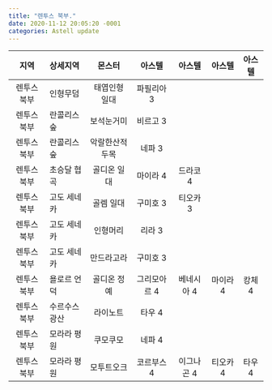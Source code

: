 ```yaml
---
title: "렌투스 북부."
date: 2020-11-12 20:05:20 -0001
categories: Astell update
---
```




|지역|상세지역|몬스터|아스텔|아스텔|아스텔|아스텔|
|:---:|:---|:---:|:---:|:---:|:---:|:---:|
|렌투스 북부|인형무덤|태엽인형 일대|파필리아 3|
|렌투스 북부|란콜리스 숲|보석눈거미|비르고 3|
|렌투스 북부|란콜리스 숲|악랄한산적두목|네파 3|
|렌투스 북부|초승달 협곡|골디온 일대|마이라 4|드라코 4|
|렌투스 북부|고도 세네카|골렘 일대|구미호 3|티오카 3|
|렌투스 북부|고도 세네카|인형머리|리라 3|
|렌투스 북부|고도 세네카|만드라고라|구미호 3|
|렌투스 북부|욜로르 언덕|골디온 정예|그리모아르 4|베네시아 4|마이라 4|캉체 4|
|렌투스 북부|수르수스광산|라이노트|타우 4|
|렌투스 북부|모라라 평원|쿠모쿠모|네파 4|
|렌투스 북부|모라라 평원|모투트오크|코르부스 4|이그나곤 4|티오카 4|타우 4|
